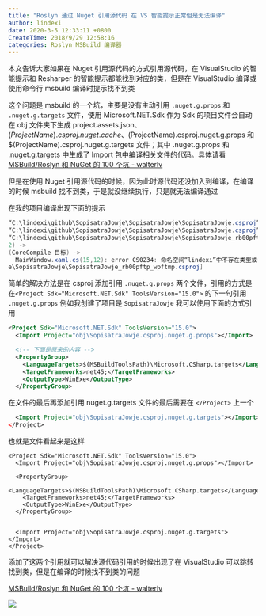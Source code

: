 ```yaml
---
title: "Roslyn 通过 Nuget 引用源代码 在 VS 智能提示正常但是无法编译"
author: lindexi
date: 2020-3-5 12:33:11 +0800
CreateTime: 2018/9/29 12:58:16
categories: Roslyn MSBuild 编译器
---
```


本文告诉大家如果在 Nuget 引用源代码的方式引用源代码，在 VisualStudio 的智能提示和 Resharper 的智能提示都能找到对应的类，但是在 VisualStudio 编译或使用命令行 msbuild 编译时提示找不到类

<!--more-->


<!-- CreateTime:2018/9/29 12:58:16 -->

<!-- csdn -->

<!-- 标签：Roslyn,MSBuild,编译器 -->

这个问题是 msbuild 的一个坑，主要是没有主动引用 `.nuget.g.props` 和 `.nuget.g.targets` 文件，使用 Microsoft.NET.Sdk 作为 Sdk 的项目文件会自动在 obj 文件夹下生成 project.assets.json、$(ProjectName).csproj.nuget.cache、$(ProjectName).csproj.nuget.g.props 和 $(ProjectName).csproj.nuget.g.targets 文件；其中 .nuget.g.props 和 .nuget.g.targets 中生成了 Import 包中编译相关文件的代码。具体请看[MSBuild/Roslyn 和 NuGet 的 100 个坑 - walterlv](https://walterlv.com/post/problems-of-msbuild-and-nuget.html )

但是在使用 Nuget 引用源代码的时候，因为此时源代码还没加入到编译，在编译的时候 msbuild 找不到类，于是就没继续执行，只是就无法编译通过

在我的项目编译出现下面的提示

```csharp
“C:\lindexi\github\SopisatraJowje\SopisatraJowje\SopisatraJowje.csproj”(默认目标) (1) ->
“C:\lindexi\github\SopisatraJowje\SopisatraJowje\SopisatraJowje.csproj”(Build 目标) (1:2) ->
“C:\lindexi\github\SopisatraJowje\SopisatraJowje\SopisatraJowje_rb00pftp_wpftmp.csproj”(_CompileTemporaryAssembly 目标) (
2) ->
(CoreCompile 目标) ->
  MainWindow.xaml.cs(15,12): error CS0234: 命名空间“lindexi”中不存在类型或命名空间名“Doubi”(是否缺少程序集引用?) [C:\lindexi\github\SopisatraJowj
e\SopisatraJowje\SopisatraJowje_rb00pftp_wpftmp.csproj]
```

简单的解决方法是在 csproj 添加引用 `.nuget.g.props` 两个文件，引用的方式是在`<Project Sdk="Microsoft.NET.Sdk" ToolsVersion="15.0">` 的下一句引用 `.nuget.g.props` 例如我创建了项目是 `SopisatraJowje` 我可以使用下面的方式引用

```xml
<Project Sdk="Microsoft.NET.Sdk" ToolsVersion="15.0">
  <Import Project="obj\SopisatraJowje.csproj.nuget.g.props"></Import>

  <!-- 下面是原来的内容 -->
  <PropertyGroup>
    <LanguageTargets>$(MSBuildToolsPath)\Microsoft.CSharp.targets</LanguageTargets>
    <TargetFrameworks>net45;</TargetFrameworks>
    <OutputType>WinExe</OutputType>
  </PropertyGroup>
```

在文件的最后再添加引用 nuget.g.targets 文件的最后需要在 `</Project>` 上一个

```xml
  <Import Project="obj\SopisatraJowje.csproj.nuget.g.targets"></Import>
</Project>
```

也就是文件看起来是这样

```
<Project Sdk="Microsoft.NET.Sdk" ToolsVersion="15.0">
  <Import Project="obj\SopisatraJowje.csproj.nuget.g.props"></Import>
  
  <PropertyGroup>
    <LanguageTargets>$(MSBuildToolsPath)\Microsoft.CSharp.targets</LanguageTargets>
    <TargetFrameworks>net45;</TargetFrameworks>
    <OutputType>WinExe</OutputType>
  </PropertyGroup>
 

  <Import Project="obj\SopisatraJowje.csproj.nuget.g.targets"></Import>
</Project>
```

添加了这两个引用就可以解决源代码引用的时候出现了在 VisualStudio 可以跳转找到类，但是在编译的时候找不到类的问题

[MSBuild/Roslyn 和 NuGet 的 100 个坑 - walterlv](https://walterlv.com/post/problems-of-msbuild-and-nuget.html )

![](http://image.acmx.xyz/lindexi%2F2018927201059809)

